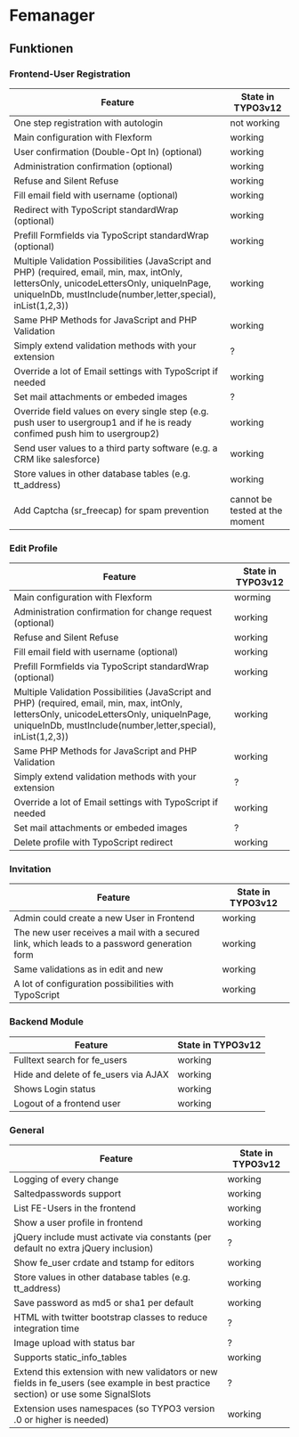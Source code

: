 # Femanager

## Funktionen

### Frontend-User Registration
| Feature                                                                                                                                                                                                    | State in TYPO3v12               |
|------------------------------------------------------------------------------------------------------------------------------------------------------------------------------------------------------------|---------------------------------|
| One step registration with autologin                                                                                                                                                                       | not working                     |
| Main configuration with Flexform                                                                                                                                                                           | working                         |
| User confirmation (Double-Opt In) (optional)                                                                                                                                                               | working                         |
| Administration confirmation (optional)                                                                                                                                                                     | working                         |
| Refuse and Silent Refuse                                                                                                                                                                                   | working                         |
| Fill email field with username (optional)                                                                                                                                                                  | working                         |
| Redirect with TypoScript standardWrap (optional)                                                                                                                                                           | working                         |
| Prefill Formfields via TypoScript standardWrap (optional)                                                                                                                                                  | working                         |
| Multiple Validation Possibilities (JavaScript and PHP) (required, email, min, max, intOnly, lettersOnly, unicodeLettersOnly, uniqueInPage, uniqueInDb, mustInclude(number,letter,special), inList(1,2,3))  | working                         |
| Same PHP Methods for JavaScript and PHP Validation                                                                                                                                                         | working                         |
| Simply extend validation methods with your extension                                                                                                                                                       | ?                               |
| Override a lot of Email settings with TypoScript if needed                                                                                                                                                 | working                         |
| Set mail attachments or embeded images                                                                                                                                                                     | ?                               |
| Override field values on every single step (e.g. push user to usergroup1 and if he is ready confimed push him to usergroup2)                                                                               | working                         |
| Send user values to a third party software (e.g. a CRM like salesforce)                                                                                                                                    | working                         |
| Store values in other database tables (e.g. tt_address)                                                                                                                                                    | working                         |
| Add Captcha (sr_freecap) for spam prevention                                                                                                                                                               | cannot be tested at the moment  |

### Edit Profile

| Feature                                                                                                                                                                                                   | State in TYPO3v12 |
|-----------------------------------------------------------------------------------------------------------------------------------------------------------------------------------------------------------|-------------------|
| Main configuration with Flexform                                                                                                                                                                          | worming           |
| Administration confirmation for change request (optional)                                                                                                                                                 | working           |
| Refuse and Silent Refuse                                                                                                                                                                                  | working           |
| Fill email field with username (optional)                                                                                                                                                                 | working           |
| Prefill Formfields via TypoScript standardWrap (optional)                                                                                                                                                 | working           |
| Multiple Validation Possibilities (JavaScript and PHP) (required, email, min, max, intOnly, lettersOnly, unicodeLettersOnly, uniqueInPage, uniqueInDb, mustInclude(number,letter,special), inList(1,2,3)) | working           |
| Same PHP Methods for JavaScript and PHP Validation                                                                                                                                                        | working           |
| Simply extend validation methods with your extension                                                                                                                                                      | ?                 |
| Override a lot of Email settings with TypoScript if needed                                                                                                                                                | working           |
| Set mail attachments or embeded images                                                                                                                                                                    | ?                 |
| Delete profile with TypoScript redirect                                                                                                                                                                   | working           |

### Invitation

| Feature                                                                                     | State in TYPO3v12 |
|---------------------------------------------------------------------------------------------|-------------------|
| Admin could create a new User in Frontend                                                   | working           |
| The new user receives a mail with a secured link, which leads to a password generation form | working           |
| Same validations as in edit and new                                                         | working           |
| A lot of configuration possibilities with TypoScript                                        | working           |

### Backend Module

| Feature                                | State in TYPO3v12 |
|----------------------------------------|-------------------|
| Fulltext search for fe_users           | working           |
| Hide and delete of fe_users via AJAX   | working           |
| Shows Login status                     | working           |
| Logout of a frontend user              | working           |

### General

| Feature                                                                                                                            | State in TYPO3v12 |
|------------------------------------------------------------------------------------------------------------------------------------|-------------------|
| Logging of every change                                                                                                            | working           |
| Saltedpasswords support                                                                                                            | working           |
| List FE-Users in the frontend                                                                                                      | working           |
| Show a user profile in frontend                                                                                                    | working           |
| jQuery include must activate via constants (per default no extra jQuery inclusion)                                                 | ?                 |
| Show fe_user crdate and tstamp for editors                                                                                         | working           |
| Store values in other database tables (e.g. tt_address)                                                                            | working           |
| Save password as md5 or sha1 per default                                                                                           | working           |
| HTML with twitter bootstrap classes to reduce integration time                                                                     | ?                 |
| Image upload with status bar                                                                                                       | ?                 |
| Supports static_info_tables                                                                                                        | working           |
| Extend this extension with new validators or new fields in fe_users (see example in best practice section) or use some SignalSlots | ?                 |
| Extension uses namespaces (so TYPO3 version .0 or higher is needed)                                                                | working           |
